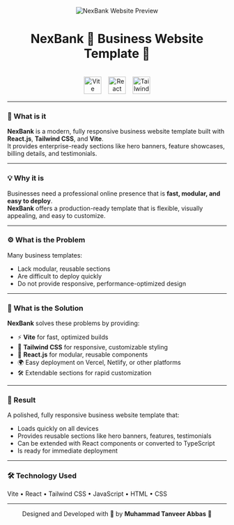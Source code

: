 <p align="center">
  <img src="https://i.postimg.cc/rwzKBrsQ/NexBank.png" alt="NexBank Website Preview" />
</p>
<div align="center">

# NexBank 🏦 Business Website Template 🎨

</div>
<br/>
<div align="center">
  <img src="https://img.shields.io/badge/Vite-646CFF?logo=vite&logoColor=white&style=for-the-badge" height="40" alt="Vite logo" style="margin-right:12px;" />
  <img src="https://img.shields.io/badge/React-61DAFB?logo=react&logoColor=black&style=for-the-badge" height="40" alt="React logo" style="margin-right:12px;" />
  <img src="https://img.shields.io/badge/Tailwind%20CSS-06B6D4?logo=tailwindcss&logoColor=black&style=for-the-badge" height="40" alt="Tailwind CSS logo" />
</div>

---

### 🧠 What is it

**NexBank** is a modern, fully responsive business website template built with **React.js**, **Tailwind CSS**, and **Vite**.  
It provides enterprise-ready sections like hero banners, feature showcases, billing details, and testimonials.

---

### 💡 Why it is

Businesses need a professional online presence that is **fast, modular, and easy to deploy**.  
**NexBank** offers a production-ready template that is flexible, visually appealing, and easy to customize.

---

### ⚙️ What is the Problem

Many business templates:

- Lack modular, reusable sections  
- Are difficult to deploy quickly  
- Do not provide responsive, performance-optimized design

---

### 🧩 What is the Solution

**NexBank** solves these problems by providing:

- ⚡ **Vite** for fast, optimized builds  
- 🎨 **Tailwind CSS** for responsive, customizable styling  
- 🧠 **React.js** for modular, reusable components  
- 🌍 Easy deployment on Vercel, Netlify, or other platforms  
- 🛠️ Extendable sections for rapid customization

---

### 🚀 Result

A polished, fully responsive business website template that:

- Loads quickly on all devices  
- Provides reusable sections like hero banners, features, testimonials  
- Can be extended with React components or converted to TypeScript  
- Is ready for immediate deployment

---

### 🛠️ Technology Used

Vite • React • Tailwind CSS • JavaScript • HTML • CSS

---

<div align="center">

Designed and Developed with 🧠 by **Muhammad Tanveer Abbas** 🌟

</div>
